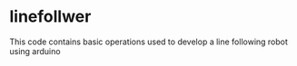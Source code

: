 # linefollwer
This code contains basic operations used to develop a line following robot using arduino
